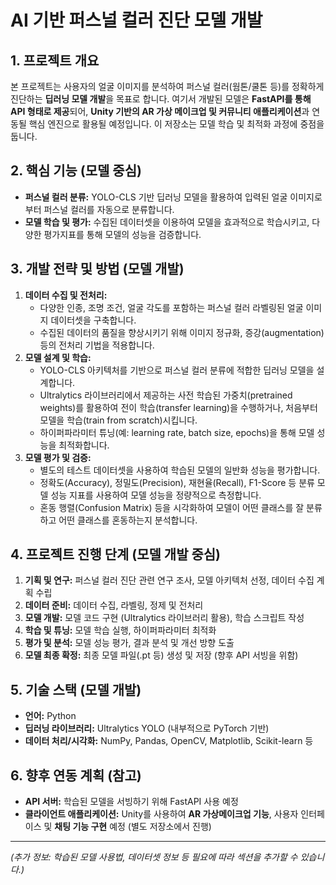 # AI 기반 퍼스널 컬러 진단 모델 개발

## 1. 프로젝트 개요

본 프로젝트는 사용자의 얼굴 이미지를 분석하여 퍼스널 컬러(웜톤/쿨톤 등)를 정확하게 진단하는 **딥러닝 모델 개발**을 목표로 합니다. 여기서 개발된 모델은 **FastAPI를 통해 API 형태로 제공**되어, **Unity 기반의 AR 가상 메이크업 및 커뮤니티 애플리케이션**과 연동될 핵심 엔진으로 활용될 예정입니다. 이 저장소는 모델 학습 및 최적화 과정에 중점을 둡니다.

## 2. 핵심 기능 (모델 중심)

*   **퍼스널 컬러 분류:** YOLO-CLS 기반 딥러닝 모델을 활용하여 입력된 얼굴 이미지로부터 퍼스널 컬러를 자동으로 분류합니다.
*   **모델 학습 및 평가:** 수집된 데이터셋을 이용하여 모델을 효과적으로 학습시키고, 다양한 평가지표를 통해 모델의 성능을 검증합니다.

## 3. 개발 전략 및 방법 (모델 개발)

1.  **데이터 수집 및 전처리:**
    *   다양한 인종, 조명 조건, 얼굴 각도를 포함하는 퍼스널 컬러 라벨링된 얼굴 이미지 데이터셋을 구축합니다.
    *   수집된 데이터의 품질을 향상시키기 위해 이미지 정규화, 증강(augmentation) 등의 전처리 기법을 적용합니다.
2.  **모델 설계 및 학습:**
    *   YOLO-CLS 아키텍처를 기반으로 퍼스널 컬러 분류에 적합한 딥러닝 모델을 설계합니다.
    *   Ultralytics 라이브러리에서 제공하는 사전 학습된 가중치(pretrained weights)를 활용하여 전이 학습(transfer learning)을 수행하거나, 처음부터 모델을 학습(train from scratch)시킵니다.
    *   하이퍼파라미터 튜닝(예: learning rate, batch size, epochs)을 통해 모델 성능을 최적화합니다.
3.  **모델 평가 및 검증:**
    *   별도의 테스트 데이터셋을 사용하여 학습된 모델의 일반화 성능을 평가합니다.
    *   정확도(Accuracy), 정밀도(Precision), 재현율(Recall), F1-Score 등 분류 모델 성능 지표를 사용하여 모델 성능을 정량적으로 측정합니다.
    *   혼동 행렬(Confusion Matrix) 등을 시각화하여 모델이 어떤 클래스를 잘 분류하고 어떤 클래스를 혼동하는지 분석합니다.

## 4. 프로젝트 진행 단계 (모델 개발 중심)

1.  **기획 및 연구:** 퍼스널 컬러 진단 관련 연구 조사, 모델 아키텍처 선정, 데이터 수집 계획 수립
2.  **데이터 준비:** 데이터 수집, 라벨링, 정제 및 전처리
3.  **모델 개발:** 모델 코드 구현 (Ultralytics 라이브러리 활용), 학습 스크립트 작성
4.  **학습 및 튜닝:** 모델 학습 실행, 하이퍼파라미터 최적화
5.  **평가 및 분석:** 모델 성능 평가, 결과 분석 및 개선 방향 도출
6.  **모델 최종 확정:** 최종 모델 파일(.pt 등) 생성 및 저장 (향후 API 서빙을 위함)

## 5. 기술 스택 (모델 개발)

*   **언어:** Python
*   **딥러닝 라이브러리:** Ultralytics YOLO (내부적으로 PyTorch 기반)
*   **데이터 처리/시각화:** NumPy, Pandas, OpenCV, Matplotlib, Scikit-learn 등

## 6. 향후 연동 계획 (참고)

*   **API 서버:** 학습된 모델을 서빙하기 위해 FastAPI 사용 예정
*   **클라이언트 애플리케이션:** Unity를 사용하여 **AR 가상메이크업 기능**, 사용자 인터페이스 및 **채팅 기능 구현** 예정 (별도 저장소에서 진행)

---

*(추가 정보: 학습된 모델 사용법, 데이터셋 정보 등 필요에 따라 섹션을 추가할 수 있습니다.)*